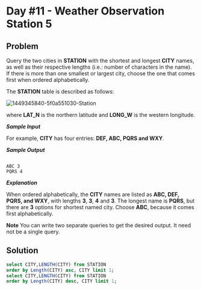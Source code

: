 # Day #11 - Weather Observation Station 5
## Problem

Query the two cities in **STATION** with the shortest and longest **CITY** names, as well as their respective lengths (i.e.: number of characters in the name). If there is more than one smallest or largest city, choose the one that comes first when ordered alphabetically.

The **STATION** table is described as follows:

![1449345840-5f0a551030-Station](https://github.com/abheeshtsingh2803/HackerRank_SQL/assets/131380599/56130044-b102-4d70-be98-0d729fbf403c)


where **LAT_N** is the northern latitude and **LONG_W** is the western longitude.

***Sample Input***

For example, **CITY** has four entries: **DEF, ABC, PQRS and WXY**.

***Sample Output***
```

ABC 3
PQRS 4

```
***Explanation***

When ordered alphabetically, the **CITY** names are listed as **ABC, DEF, PQRS, and WXY**, with lengths **3**, **3**, **4** and **3**. The longest name is **PQRS**, but there are **3** options for shortest named city. Choose **ABC**, because it comes first alphabetically.

**Note**
You can write two separate queries to get the desired output. It need not be a single query.

## Solution
```sql
select CITY,LENGTH(CITY) from STATION
order by Length(CITY) asc, CITY limit 1; 
select CITY,LENGTH(CITY) from STATION
order by Length(CITY) desc, CITY limit 1;
```
